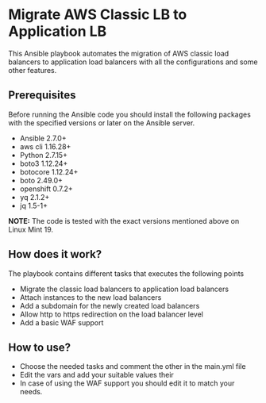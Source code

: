 Migrate AWS Classic LB to Application LB
=========================================

This Ansible playbook automates the migration of AWS classic load balancers to application load balancers with all the configurations and some other features.

## Prerequisites
Before running the Ansible code you should install the following packages with the specified versions or later on the Ansible server.

* Ansible 2.7.0+
* aws cli 1.16.28+
* Python 2.7.15+
* boto3 1.12.24+
* botocore 1.12.24+
* boto 2.49.0+
* openshift 0.7.2+
* yq 2.1.2+
* jq 1.5-1+

**NOTE:** The code is tested with the exact versions mentioned above on Linux Mint 19.

## How does it work?

The playbook contains different tasks that executes the following points

* Migrate the classic load balancers to application load balancers
* Attach instances to the new load balancers
* Add a subdomain for the newly created load balancers
* Allow http to https redirection on the load balancer level
* Add a basic WAF support

## How to use?

* Choose the needed tasks and comment the other in the main.yml file
* Edit the vars and add your suitable values their
* In case of using the WAF support you should edit it to match your needs.
